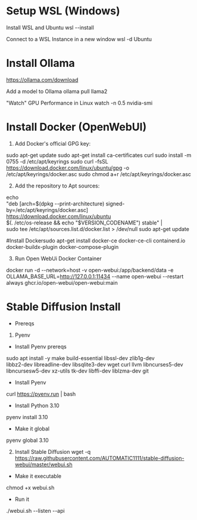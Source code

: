 # Setup WSL (Windows)
Install WSL and Ubuntu
wsl --install

Connect to a WSL Instance in a new window
wsl -d Ubuntu

# Install Ollama
https://ollama.com/download

Add a model to Ollama
ollama pull llama2

 

"Watch" GPU Performance in Linux
watch -n 0.5 nvidia-smi

 

# Install Docker (OpenWebUI)

1. Add Docker's official GPG key:

sudo apt-get update
sudo apt-get install ca-certificates curl
sudo install -m 0755 -d /etc/apt/keyrings
sudo curl -fsSL https://download.docker.com/linux/ubuntu/gpg -o /etc/apt/keyrings/docker.asc
sudo chmod a+r /etc/apt/keyrings/docker.asc

2. Add the repository to Apt sources:

echo \
"deb [arch=$(dpkg --print-architecture) signed-by=/etc/apt/keyrings/docker.asc] https://download.docker.com/linux/ubuntu \
$(. /etc/os-release && echo "$VERSION_CODENAME") stable" | \
sudo tee /etc/apt/sources.list.d/docker.list > /dev/null
sudo apt-get update

#Install Dockersudo apt-get install docker-ce docker-ce-cli containerd.io docker-buildx-plugin docker-compose-plugin

3. Run Open WebUi Docker Container

docker run -d --network=host -v open-webui:/app/backend/data -e OLLAMA_BASE_URL=http://127.0.0.1:11434 --name open-webui --restart always ghcr.io/open-webui/open-webui:main

 

# Stable Diffusion Install

- Prereqs
1. Pyenv

- Install Pyenv prereqs

sudo apt install -y make build-essential libssl-dev zlib1g-dev \
libbz2-dev libreadline-dev libsqlite3-dev wget curl llvm libncurses5-dev \
libncursesw5-dev xz-utils tk-dev libffi-dev liblzma-dev git

- Install Pyenv

curl https://pyenv.run | bash

- Install Python 3.10

pyenv install 3.10

- Make it global

pyenv global 3.10

 

2. Install Stable Diffusion
wget -q https://raw.githubusercontent.com/AUTOMATIC1111/stable-diffusion-webui/master/webui.sh

- Make it executable

chmod +x webui.sh

- Run it

./webui.sh --listen --api
